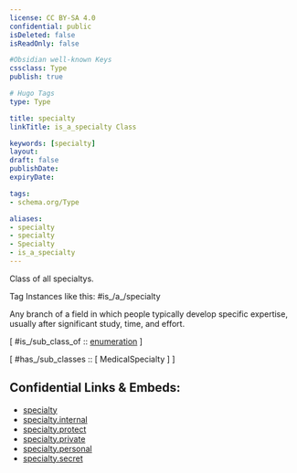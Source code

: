 ```yaml
---
license: CC BY-SA 4.0
confidential: public
isDeleted: false
isReadOnly: false

#Obsidian well-known Keys
cssclass: Type
publish: true

# Hugo Tags
type: Type

title: specialty
linkTitle: is_a_specialty Class

keywords: [specialty]
layout: 
draft: false
publishDate:
expiryDate: 

tags:
- schema.org/Type

aliases:
- specialty
- specialty
- Specialty
- is_a_specialty
---
```


Class of all specialtys.

Tag Instances like this: 
#is_/a_/specialty

Any branch of a field in which people typically develop specific expertise, usually after significant study, time, and effort.

[ #is_/sub_class_of :: [enumeration](schema.org/Type/is_a_/intangible/enumeration.md) ]

[ #has_/sub_classes :: [ MedicalSpecialty ] ]



## Confidential Links & Embeds: 
- [specialty](../../../../../../_public/schema.org/Type/is_a_/intangible/enumeration/specialty.md) 
- [specialty.internal](../../../../../../_internal/schema.org/Type/is_a_/intangible/enumeration/specialty.internal.md) 
- [specialty.protect](../../../../../../_protect/schema.org/Type/is_a_/intangible/enumeration/specialty.protect.md) 
- [specialty.private](../../../../../../_private/schema.org/Type/is_a_/intangible/enumeration/specialty.private.md) 
- [specialty.personal](../../../../../../_personal/schema.org/Type/is_a_/intangible/enumeration/specialty.personal.md) 
- [specialty.secret](../../../../../../_secret/schema.org/Type/is_a_/intangible/enumeration/specialty.secret.md) 
